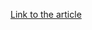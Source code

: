[Link to the article](https://www.microsoft.com/security/blog/2022/03/22/dev-0537-criminal-actor-targeting-organizations-for-data-exfiltration-and-destruction/)
